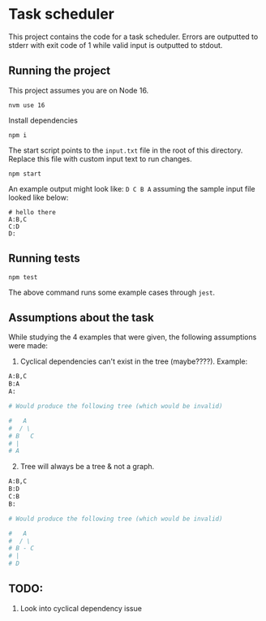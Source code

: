 # Task scheduler

This project contains the code for a task scheduler. Errors are outputted to stderr with exit code of 1 while valid input is outputted to stdout.

## Running the project

This project assumes you are on Node 16.

```
nvm use 16
```

Install dependencies

```
npm i
```

The start script points to the `input.txt` file in the root of this directory. Replace this file with custom input text to run changes.

```
npm start
```

An example output might look like: `D C B A` assuming the sample input file looked like below:

```
# hello there
A:B,C
C:D
D:
```

## Running tests

```
npm test
```

The above command runs some example cases through `jest`.

## Assumptions about the task

While studying the 4 examples that were given, the following assumptions were made:

1. Cyclical dependencies can't exist in the tree (maybe????). Example:
```bash
A:B,C
B:A
A:

# Would produce the following tree (which would be invalid)

#   A
#  / \
# B   C
# |
# A
```

2. Tree will always be a tree & not a graph.
  
```bash
A:B,C
B:D
C:B
B:

# Would produce the following tree (which would be invalid)

#   A
#  / \
# B - C
# |
# D
```

## TODO:
1. Look into cyclical dependency issue